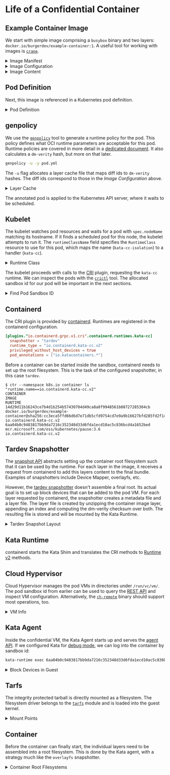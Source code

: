 # Life of a Confidential Container

## Example Container Image

We start with simple image comprising a `busybox` binary and two layers: `docker.io/burgerdev/example-container:1`.
A useful tool for working with images is [`crane`](https://github.com/google/go-containerregistry/tree/main/cmd/crane).

<details>
<summary>Image Manifest</summary>

```sh
crane manifest docker.io/burgerdev/example-container:1@sha256:cc3eca5ffd66d6d7e71db5cfd9754cd7e9a9b16627bfd285fd2f1465fb113cbe
```

```json
{
   "schemaVersion": 2,
   "mediaType": "application/vnd.docker.distribution.manifest.v2+json",
   "config": {
      "mediaType": "application/vnd.docker.container.image.v1+json",
      "size": 820,
      "digest": "sha256:5416e5e66b25bac17cdf3fda3eee22a38dbd389d5a179751c92f783cc3494f90"
   },
   "layers": [
      {
         "mediaType": "application/vnd.docker.image.rootfs.diff.tar.gzip",
         "size": 766762,
         "digest": "sha256:d30d3fe99ab4055a5ad13906b94b7bda07efb5ff057b93c37d6070b54f8ed408"
      },
      {
         "mediaType": "application/vnd.docker.image.rootfs.diff.tar.gzip",
         "size": 95,
         "digest": "sha256:d75d7b35464283bbb95710d85de7636f7cc9e69341cc541924957c7d9c2663ea"
      }
   ]
}
```

</details>

<details>
<summary>Image Configuration</summary>

Fetch the image configuration by digest (see the manifest) and print it.

```sh
crane blob docker.io/burgerdev/example-container@sha256:5416e5e66b25bac17cdf3fda3eee22a38dbd389d5a179751c92f783cc3494f90 | \
  jq '{ config: .config, rootfs: .rootfs}'
```

```json
{
  "config": {
    "Env": [
      "PATH=/usr/local/sbin:/usr/local/bin:/usr/sbin:/usr/bin:/sbin:/bin"
    ],
    "Entrypoint": [
      "/bin/busybox"
    ],
    "WorkingDir": "/"
  },
  "rootfs": {
    "type": "layers",
    "diff_ids": [
      "sha256:d8667d954dc18da4caeb1f88f41aeada0f3856af6de9236963a2c405800b1e15",
      "sha256:ed328a6cc2d48369c6c566dd144f55455c40934abe2a7ec4395dd08af7402df7"
    ]
  }
}
```

</details>

<details>
<summary>Image Content</summary>

Fetch the layer blobs by digest (see the manifest), unpack them and print their content.

```console
$ crane blob docker.io/burgerdev/example-container@sha256:d30d3fe99ab4055a5ad13906b94b7bda07efb5ff057b93c37d6070b54f8ed408 | tar tz
LAYER_1
bin/
bin/busybox
$ crane blob docker.io/burgerdev/example-container@sha256:d75d7b35464283bbb95710d85de7636f7cc9e69341cc541924957c7d9c2663ea | tar tz
LAYER_2
```

</details>

## Pod Definition

Next, this image is referenced in a Kubernetes pod definition.

<details>
<summary>Pod Definition</summary>

```yaml
apiVersion: v1
kind: Pod
metadata:
  name: example
  namespace: default
spec:
  runtimeClassName: kata-cc-isolation
  containers:
    - command: ["/bin/busybox", "tail", "-f", "/dev/null"]
      image: "docker.io/burgerdev/example-container:1@sha256:cc3eca5ffd66d6d7e71db5cfd9754cd7e9a9b16627bfd285fd2f1465fb113cbe"
      imagePullPolicy: Always
      name: example
      resources:
        limits:
          cpu: "0.2"
          memory: 50Mi
```

</details>

## genpolicy

We use the [`genpolicy`] tool to generate a runtime policy for the pod.
This policy defines what OCI runtime parameters are acceptable for this pod.
Runtime policies are covered in more detail in a [dedicated document](../coco/policy).
It also calculates a `dm-verity` hash, but more on that later.

[`genpolicy`]: https://github.com/microsoft/kata-containers/tree/3.2.0.azl1.genpolicy0/src/tools/genpolicy

```sh
genpolicy -u -y pod.yml
```

The `-u` flag allocates a layer cache file that maps diff ids to `dm-verity` hashes.
The diff ids correspond to those in the *Image Configuration* above.

<details>
<summary>Layer Cache</summary>

```json
[
  {
    "diff_id": "sha256:d8667d954dc18da4caeb1f88f41aeada0f3856af6de9236963a2c405800b1e15",
    "verity_hash": "a209e62eb6cfaf229cc12825f63009459d9621951f507980337ac05c68c89138"
  },
  {
    "diff_id": "sha256:ed328a6cc2d48369c6c566dd144f55455c40934abe2a7ec4395dd08af7402df7",
    "verity_hash": "3e180656327e86fa7aa220ff278695f1df2a2679e1aa80e8a454ccf0460c7d39"
  },
  {
    // pause container
    "diff_id": "sha256:9760f55e20e3f4eb6b837e1b323b3c6f29b1ef4a4617fe98625ead879e91b1c1",
    "verity_hash": "817250f1a3e336da76f5bd3fa784e1b26d959b9c131876815ba2604048b70c18"
  }
]
```

</details>

The annotated pod is applied to the Kubernetes API server, where it waits to be scheduled.

## Kubelet

The kubelet watches pod resources and waits for a pod with `spec.nodeName` matching its hostname.
If it finds a scheduled pod for this node, the kubelet attempts to run it.
The `runtimeClassName` field specifies the `RuntimeClass` resource to use for this pod, which maps the name (`kata-cc-isolation`) to a handler (`kata-cc`).

<details>
<summary>Runtime Class</summary>

```yaml
apiVersion: node.k8s.io/v1
kind: RuntimeClass
metadata:
  name: kata-cc-isolation
handler: kata-cc
overhead:
  podFixed:
    memory: 2Gi
scheduling:
  nodeSelector:
    kubernetes.azure.com/kata-cc-isolation: "true"
```

</details>

The kubelet proceeds with calls to the [CRI] plugin, requesting the `kata-cc` runtime.
We can inspect the pods with the [`crictl`] tool.
The allocated sandbox id for our pod will be important in the next sections.

[CRI]: https://kubernetes.io/docs/concepts/architecture/cri/
[`crictl`]: https://kubernetes.io/docs/tasks/debug/debug-cluster/crictl/

<details>
<summary>Find Pod Sandbox ID</summary>

```console
$ crictl ps -o json | jq -r '
  .containers[] |
  select(.labels."io.kubernetes.pod.name" == "example" and .labels."io.kubernetes.pod.namespace" == "default") |
  .id'
6aa04b0c9483817bb9da7216c352348d33d6fda1ecd10ac5c836bcd4a1652bed
$ crictl inspectp 6aa04b0c9483817bb9da7216c352348d33d6fda1ecd10ac5c836bcd4a1652bed | \
  jq -r '.status.runtimeHandler'
kata-cc
```

</details>

## Containerd

The CRI plugin is provided by [containerd](https://containerd.io/).
Runtimes are registered in the containerd configuration.

```toml
[plugins."io.containerd.grpc.v1.cri".containerd.runtimes.kata-cc]
  snapshotter = "tardev"
  runtime_type = "io.containerd.kata-cc.v2"
  privileged_without_host_devices = true
  pod_annotations = ["io.katacontainers.*"]
```

Before a container can be started inside the sandbox, containerd needs to set up the root filesystem.
This is the task of the configured snapshotter, in this case `tardev`.

```console
$ ctr --namespace k8s.io container ls "runtime.name==io.containerd.kata-cc.v2"
CONTAINER                                                           IMAGE                                                                                                            RUNTIME
14d29d11b16243ce7b4d1b254b57430704d49ca8a8f9948561b08727285304cb    docker.io/burgerdev/example-container@sha256:cc3eca5ffd66d6d7e71db5cfd9754cd7e9a9b16627bfd285fd2f1465fb113cbe    io.containerd.kata-cc.v2
6aa04b0c9483817bb9da7216c352348d33d6fda1ecd10ac5c836bcd4a1652bed    mcr.microsoft.com/oss/kubernetes/pause:3.6                                                                       io.containerd.kata-cc.v2
```

## Tardev Snapshotter

The [snapshot API] abstracts setting up the container root filesystem such that it can be used by the runtime.
For each layer in the image, it receives a request from containerd to add this layers content to the final bundle.
Examples of snapshotters include Device Mapper, overlayfs, etc.

However, the [tardev snapshotter] doesn't assemble a final root.
Its actual goal is to set up block devices that can be added to the pod VM.
For each layer requested by containerd, the snapshotter creates a metadata file and a layer file.
The layer file is created by unzipping the container image layer, appending an index and computing the dm-verity checksum over both.
The resulting file is stored and will be mounted by the Kata Runtime.

[snapshot API]: https://github.com/containerd/containerd/blob/v1.7.18/api/services/snapshots/v1/snapshots.proto
[tardev snapshotter]: https://github.com/microsoft/kata-containers/tree/3.2.0.azl1.genpolicy0/src/tardev-snapshotter

<details>
<summary>Tardev Snapshot Layout</summary>

The metadata files are stored in the `/var/lib/containerd/io.containerd.snapshotter.v1.tardev/snapshots` directory.
Note how the `layer-digest` matches the layer digest in the *Image Manifest* above.

```json
{
  "kind": "Committed",
  "name": "k8s.io/11/sha256:b7ec85bd39df687c569a301a484b47e71c45321bddfd5f41b38cbe2811ca9696",
  "parent": "k8s.io/9/sha256:d8667d954dc18da4caeb1f88f41aeada0f3856af6de9236963a2c405800b1e15",
  "labels": {
    "containerd.io/snapshot/cri.layer-digest": "sha256:d75d7b35464283bbb95710d85de7636f7cc9e69341cc541924957c7d9c2663ea",
    "containerd.io/snapshot/cri.manifest-digest": "sha256:cc3eca5ffd66d6d7e71db5cfd9754cd7e9a9b16627bfd285fd2f1465fb113cbe",
    "containerd.io/snapshot/cri.image-ref": "docker.io/burgerdev/example-container@sha256:cc3eca5ffd66d6d7e71db5cfd9754cd7e9a9b16627bfd285fd2f1465fb113cbe",
    "containerd.io/snapshot/cri.image-layers": "sha256:d75d7b35464283bbb95710d85de7636f7cc9e69341cc541924957c7d9c2663ea",
    "io.katacontainers.dm-verity.root-hash": "3e180656327e86fa7aa220ff278695f1df2a2679e1aa80e8a454ccf0460c7d39",
    "containerd.io/snapshot.ref": "sha256:b7ec85bd39df687c569a301a484b47e71c45321bddfd5f41b38cbe2811ca9696"
  },
  "created_at": {
    "secs_since_epoch": 1719419039,
    "nanos_since_epoch": 704129318
  },
  "updated_at": {
    "secs_since_epoch": 1719419039,
    "nanos_since_epoch": 704129418
  }
}
```

The corresponding tarfs file can be found in `/var/lib/containerd/io.containerd.snapshotter.v1.tardev/layers` under the same name.

```console
$ tar tf /var/lib/containerd/io.containerd.snapshotter.v1.tardev/layers/2ead9678c1b2b8595710d3470068107cb66cf94006c8ea926da38860d26ac6bc
LAYER_2
```

</details>

## Kata Runtime

containerd starts the Kata Shim and translates the CRI methods to [Runtime v2] methods.

<!-- TODO(burgerdev): this section is a stub. -->

[Runtime v2]: https://github.com/containerd/containerd/blob/main/core/runtime/v2/README.md

## Cloud Hypervisor

Cloud Hypervisor manages the pod VMs in directories under `/run/vc/vm/`.
The pod sandbox id from earlier can be used to query the [REST API] and inspect VM configuration.
Alternatively, the [`ch-remote`] binary should support most operations, too.

[REST API]: https://github.com/cloud-hypervisor/cloud-hypervisor/blob/v40.0/docs/api.md#external-api
[`ch-remote`]: https://github.com/cloud-hypervisor/cloud-hypervisor/blob/v40.0/src/bin/ch-remote.rs

<details>
<summary>VM Info</summary>

We query the API endpoint using the sandbox id obtained by `crictl`.
Among lots of other details, we learn that there are 4 "disks" mounted:

- The root image.
- The indexed tarball for the pause container.
- Two indexed tarballs for the main container, one for each image layer.

```sh
curl -s --unix-socket /run/vc/vm/6aa04b0c9483817bb9da7216c352348d33d6fda1ecd10ac5c836bcd4a1652bed/clh-api.sock -X GET http://localhost/api/v1/vm.info | \
  jq '[ .config.disks[] | { path: .path, id: .id } ]'
```

```json
[
  {
    "path": "/opt/confidential-containers/share/kata-containers/kata-containers.img",
    "id": "_disk0"
  },
  {
    "path": "/var/lib/containerd/io.containerd.snapshotter.v1.tardev/layers/5a5aad80055ff20012a50dc25f8df7a29924474324d65f7d5306ee8ee27ff71d",
    "id": "_disk3"
  },
  {
    "path": "/var/lib/containerd/io.containerd.snapshotter.v1.tardev/layers/2ead9678c1b2b8595710d3470068107cb66cf94006c8ea926da38860d26ac6bc",
    "id": "_disk4"
  },
  {
    "path": "/var/lib/containerd/io.containerd.snapshotter.v1.tardev/layers/20fa1959f77bb8fd725123f59d63373051c833e1d3f3e3ac51be0169c71f9b9c",
    "id": "_disk5"
  }
]
```

</details>

## Kata Agent

Inside the confidential VM, the Kata Agent starts up and serves the [agent API].
If we configured Kata for [debug mode](serial-console), we can log into the container by sandbox id:

```sh
kata-runtime exec 6aa04b0c9483817bb9da7216c352348d33d6fda1ecd10ac5c836bcd4a1652bed
```

[agent API]: https://github.com/microsoft/kata-containers/blob/3.2.0.azl1.genpolicy0/src/libs/protocols/protos/agent.proto

<details>
<summary>Block Devices in Guest</summary>

Taking a look around, we see that the block devices are present and mapped with dm-verity.
Note that the dm-verity hash matches both tardev snapshot metadata and genpolicy layer metadata.

```console
$ dmsetup ls
20fa1959f77bb8fd725123f59d63373051c833e1d3f3e3ac51be0169c71f9b9c        (253:3)
2ead9678c1b2b8595710d3470068107cb66cf94006c8ea926da38860d26ac6bc        (253:2)
5a5aad80055ff20012a50dc25f8df7a29924474324d65f7d5306ee8ee27ff71d        (253:1)
dm-verity       (253:0)
$ ls -l /dev/ | grep 253
brw-rw---- 1 root disk    253,   0 Jun 26 16:25 dm-0
brw-rw---- 1 root disk    253,   1 Jun 26 16:25 dm-1
brw-rw---- 1 root disk    253,   2 Jun 26 16:25 dm-2
brw-rw---- 1 root disk    253,   3 Jun 26 16:25 dm-3
$ tar tf /dev/dm-2
LAYER_2
$ dmsetup measure 2ead9678c1b2b8595710d3470068107cb66cf94006c8ea926da38860d26ac6bc
0 16 verity target_name=verity,target_version=1.9.0,hash_failed=V,verity_version=1,data_device_name=254:32,hash_device_name=254:32,verity_algorithm=sha256,root_digest=3e180656327e86fa7aa220ff278695f1df2a2679e1aa80e8a454ccf0460c7d39,salt=0000000000000000000000000000000000000000000000000000000000000000,ignore_zero_blocks=n,check_at_most_once=n;
```

</details>

## Tarfs

The integrity protected tarball is directly mounted as a filesystem.
The filesystem driver belongs to the [`tarfs`] module and is loaded into the guest kernel.

[`tarfs`]: https://github.com/microsoft/kata-containers/tree/3.2.0.azl1.genpolicy0/src/tarfs

<details>
<summary>Mount Points</summary>

```console
$ lsmod
Module                  Size  Used by
tarfs                  16384  -2
$ cat /proc/filesystems | grep tar
        tar
$ mount | grep -F sandbox/layers
/dev/mapper/5a5aad80055ff20012a50dc25f8df7a29924474324d65f7d5306ee8ee27ff71d on /run/kata-containers/sandbox/layers/5a5aad80055ff20012a50dc25f8df7a29924474324d65f7d5306ee8ee27ff71d type tar (ro,relatime)
/dev/mapper/2ead9678c1b2b8595710d3470068107cb66cf94006c8ea926da38860d26ac6bc on /run/kata-containers/sandbox/layers/2ead9678c1b2b8595710d3470068107cb66cf94006c8ea926da38860d26ac6bc type tar (ro,relatime)
/dev/mapper/20fa1959f77bb8fd725123f59d63373051c833e1d3f3e3ac51be0169c71f9b9c on /run/kata-containers/sandbox/layers/20fa1959f77bb8fd725123f59d63373051c833e1d3f3e3ac51be0169c71f9b9c type tar (ro,relatime)
```

</details>

## Container

Before the container can finally start, the individual layers need to be assembled into a root filesystem.
This is done by the Kata agent, with a strategy much like the `overlayfs` snapshotter.

<details>
<summary>Container Root Filesystems</summary>

```console
$ mount | grep rootfs
none on /run/kata-containers/6aa04b0c9483817bb9da7216c352348d33d6fda1ecd10ac5c836bcd4a1652bed/rootfs type overlay (rw,relatime,lowerdir=5a5aad80055ff20012a50dc25f8df7a29924474324d65f7d5306ee8ee27ff71d,upperdir=/run/kata-containers/6aa04b0c9483817bb9da7216c352348d33d6fda1ecd10ac5c836bcd4a1652bed/upper,workdir=/run/kata-containers/6aa04b0c9483817bb9da7216c352348d33d6fda1ecd10ac5c836bcd4a1652bed/work)
none on /run/kata-containers/14d29d11b16243ce7b4d1b254b57430704d49ca8a8f9948561b08727285304cb/rootfs type overlay (rw,relatime,lowerdir=2ead9678c1b2b8595710d3470068107cb66cf94006c8ea926da38860d26ac6bc:20fa1959f77bb8fd725123f59d63373051c833e1d3f3e3ac51be0169c71f9b9c,upperdir=/run/kata-containers/14d29d11b16243ce7b4d1b254b57430704d49ca8a8f9948561b08727285304cb/upper,workdir=/run/kata-containers/14d29d11b16243ce7b4d1b254b57430704d49ca8a8f9948561b08727285304cb/work,index=off,xino=off)
$ ls -l /run/kata-containers/14d29d11b16243ce7b4d1b254b57430704d49ca8a8f9948561b08727285304cb/rootfs
-rw-r--r-- 1 root root   0 Jun 26 13:53 LAYER_1
-rw-r--r-- 1 root root   0 Jun 26 13:53 LAYER_2
drwxr-xr-x 1 root root  32 Jun 26 13:55 bin
drwxr-xr-x 2 root root  40 Jun 26 16:25 dev
drwxr-xr-x 2 root root 100 Jun 26 16:25 etc
drwxr-xr-x 2 root root  40 Jun 26 16:25 proc
drwxr-xr-x 2 root root  40 Jun 26 16:25 sys
drwxr-xr-x 3 root root  60 Jun 26 16:25 var
```

</details>
